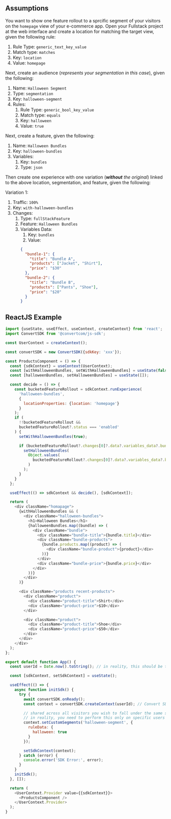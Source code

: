 ## Assumptions

You want to show one feature rollout to a sprcific segment of your visitors on the `homepage` view of your e-commerce app.
Open your Fullstack project at the web interface and create a location for matching the target view, given the following rule:

1. Rule Type: `generic_text_key_value`
2. Match type: `matches`
3. Key: `location`
4. Value: `homepage`

Next, create an audience (_represents your segmentation in this case_), given the following:

1. Name: `Halloween Segment`
2. Type: `segmentation`
3. Key: `halloween-segment`
4. Rules:
   1. Rule Type: `generic_bool_key_value`
   2. Match type: `equals`
   3. Key: `halloween`
   4. Value: `true`

Next, create a feature, given the following:

1. Name: `Halloween Bundles`
2. Key: `halloween-bundles`
3. Variables:
   1. Key: `bundles`
   2. Type: `json`

Then create one experience with one variation (_**without** the original_) linked to the above location, segmentation, and feature, given the following:

Variation 1:

1. Traffic: `100%`
2. Key: `with-halloween-bundles`
3. Changes:
   1. Type: `fullStackFeature`
   2. Feature: `Halloween Bundles`
   3. Variables Data:
      1. Key: `bundles`
      2. Value:
      ```json
      {
        "bundle-1": {
          "title": "Bundle A",
          "products": ["Jacket", "Shirt"],
          "price": "$30"
        },
        "bundle-2": {
          "title": "Bundle B",
          "products": ["Pants", "Shoe"],
          "price": "$20"
        }
      }
      ```

## ReactJS Example

```javascript
import {useState, useEffect, useContext, createContext} from 'react';
import ConvertSDK from '@convertcom/js-sdk';

const UserContext = createContext();

const convertSDK = new ConvertSDK({sdkKey: 'xxx'});

const ProductsComponent = () => {
  const {sdkContext} = useContext(UserContext);
  const [withHalloweenBundles, setWithHalloweenBundles] = useState(false);
  const [halloweenBundles, setHalloweenBundles] = useState([]);

  const decide = () => {
    const bucketedFeatureRollout = sdkContext.runExperience(
      'halloween-bundles',
      {
        locationProperties: {location: 'homepage'}
      }
    );
    if (
      !!bucketedFeatureRollout &&
      bucketedFeatureRollout?.status === 'enabled'
    ) {
      setWithHalloweenBundles(true);

      if (bucketedFeatureRollout?.changes[0]?.data?.variables_data?.bundles) {
        setHalloweenBundles(
          Object.values(
            bucketedFeatureRollout?.changes[0]?.data?.variables_data?.bundles
          )
        );
      }
    }
  };

  useEffect(() => sdkContext && decide(), [sdkContext]);

  return (
    <div className="homapage">
      {withHalloweenBundles && (
        <div className="halloween-bundles">
          <h1>Halloween Bundles</h1>
          {halloweenBundles.map((bundle) => (
            <div className="bundle">
              <div className="bundle-title">{bundle.title}</div>
              <div className="bundle-products">
                {bundle.products.map((product) => (
                  <div className="bundle-product">{product}</div>
                ))}
              </div>
              <div className="bundle-price">{bundle.price}</div>
            </div>
          ))}
        </div>
      )}

      <div className="products recent-products">
        <div className="product">
          <div className="product-title">Shirt</div>
          <div className="product-price">$10</div>
        </div>

        <div className="product">
          <div className="product-title">Shoe</div>
          <div className="product-price">$50</div>
        </div>
      </div>
    </div>
  );
};

export default function App() {
  const userId = Date.now().toString(); // in reality, this should be the visitor ID. Fur example: email, username, GUID, .. etc.

  const [sdkContext, setSdkContext] = useState();

  useEffect(() => {
    async function initSdk() {
      try {
        await convertSDK.onReady();
        const context = convertSDK.createContext(userId); // Convert SDK context needs to be created only once, hence the use of React Context below.

        // shared across all visitors you wish to fall under the same segment
        // in reality, you need to perform this only on specific users
        context.setCustomSegments('halloween-segment', {
          ruleData: {
            halloween: true
          }
        });

        setSdkContext(context);
      } catch (error) {
        console.error('SDK Error:', error);
      }
    }
    initSdk();
  }, []);

  return (
    <UserContext.Provider value={{sdkContext}}>
      <ProductsComponent />
    </UserContext.Provider>
  );
}
```
